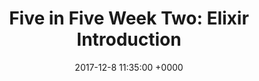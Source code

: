 ---
layout: post
title:  "Five in Five Week Two: Elixir Introduction"
date: 2017-12-8 11:35:00 +0000
categories: Challenge
---